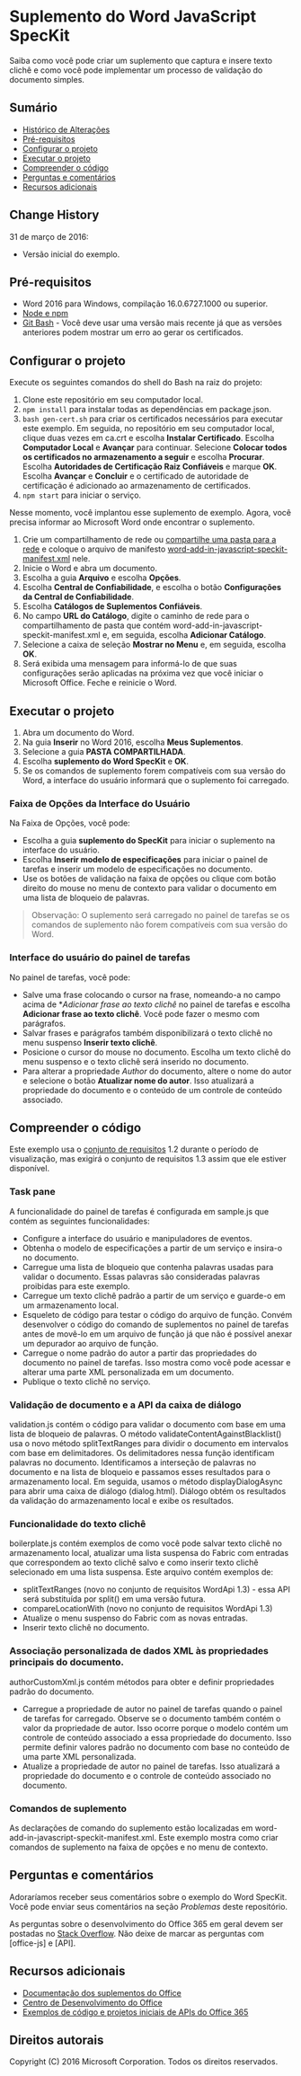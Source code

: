 # Suplemento do Word JavaScript SpecKit

Saiba como você pode criar um suplemento que captura e insere texto clichê e como você pode implementar um processo de validação do documento simples.

## Sumário
* [Histórico de Alterações](#change-history)
* [Pré-requisitos](#prerequisites)
* [Configurar o projeto](#configure-the-project)
* [Executar o projeto](#run-the-project)
* [Compreender o código](#understand-the-code)
* [Perguntas e comentários](#questions-and-comments)
* [Recursos adicionais](#additional-resources)

## Change History

31 de março de 2016:
* Versão inicial do exemplo.

## Pré-requisitos

* Word 2016 para Windows, compilação 16.0.6727.1000 ou superior.
* [Node e npm](https://nodejs.org/en/)
* [Git Bash](https://git-scm.com/downloads) - Você deve usar uma versão mais recente já que as versões anteriores podem mostrar um erro ao gerar os certificados.

## Configurar o projeto

Execute os seguintes comandos do shell do Bash na raiz do projeto:

1. Clone este repositório em seu computador local.
2. ```npm install``` para instalar todas as dependências em package.json.
3. ```bash gen-cert.sh``` para criar os certificados necessários para executar este exemplo. Em seguida, no repositório em seu computador local, clique duas vezes em ca.crt e escolha **Instalar Certificado**. Escolha **Computador Local** e **Avançar** para continuar. Selecione **Colocar todos os certificados no armazenamento a seguir** e escolha **Procurar**.  Escolha **Autoridades de Certificação Raiz Confiáveis** e marque **OK**. Escolha **Avançar** e **Concluir** e o certificado de autoridade de certificação é adicionado ao armazenamento de certificados.
4. ```npm start``` para iniciar o serviço.

Nesse momento, você implantou esse suplemento de exemplo. Agora, você precisa informar ao Microsoft Word onde encontrar o suplemento.

1. Crie um compartilhamento de rede ou [compartilhe uma pasta para a rede](https://technet.microsoft.com/pt-br/library/cc770880.aspx) e coloque o arquivo de manifesto [word-add-in-javascript-speckit-manifest.xml](word-add-in-javascript-speckit-manifest.xml) nele.
3. Inicie o Word e abra um documento.
4. Escolha a guia **Arquivo** e escolha **Opções**.
5. Escolha **Central de Confiabilidade**, e escolha o botão **Configurações da Central de Confiabilidade**.
6. Escolha **Catálogos de Suplementos Confiáveis**.
7. No campo **URL do Catálogo**, digite o caminho de rede para o compartilhamento de pasta que contém word-add-in-javascript-speckit-manifest.xml e, em seguida, escolha **Adicionar Catálogo**.
8. Selecione a caixa de seleção **Mostrar no Menu** e, em seguida, escolha **OK**.
9. Será exibida uma mensagem para informá-lo de que suas configurações serão aplicadas na próxima vez que você iniciar o Microsoft Office. Feche e reinicie o Word.

## Executar o projeto

1. Abra um documento do Word.
2. Na guia **Inserir** no Word 2016, escolha **Meus Suplementos**.
3. Selecione a guia **PASTA COMPARTILHADA**.
4. Escolha **suplemento do Word SpecKit** e **OK**.
5. Se os comandos de suplemento forem compatíveis com sua versão do Word, a interface do usuário informará que o suplemento foi carregado.

### Faixa de Opções da Interface do Usuário
Na Faixa de Opções, você pode:
* Escolha a guia **suplemento do SpecKit** para iniciar o suplemento na interface do usuário.
* Escolha **Inserir modelo de especificações** para iniciar o painel de tarefas e inserir um modelo de especificações no documento.
* Use os botões de validação na faixa de opções ou clique com botão direito do mouse no menu de contexto para validar o documento em uma lista de bloqueio de palavras.

 > Observação: O suplemento será carregado no painel de tarefas se os comandos de suplemento não forem compatíveis com sua versão do Word.

### Interface do usuário do painel de tarefas
No painel de tarefas, você pode:
* Salve uma frase colocando o cursor na frase, nomeando-a no campo acima de **Adicionar frase ao texto clichê* no painel de tarefas e escolha **Adicionar frase ao texto clichê**. Você pode fazer o mesmo com parágrafos.
* Salvar frases e parágrafos também disponibilizará o texto clichê no menu suspenso **Inserir texto clichê**.
* Posicione o cursor do mouse no documento. Escolha um texto clichê do menu suspenso e o texto clichê será inserido no documento.
* Para alterar a propriedade *Author* do documento, altere o nome do autor e selecione o botão **Atualizar nome do autor**. Isso atualizará a propriedade do documento e o conteúdo de um controle de conteúdo associado.

## Compreender o código

Este exemplo usa o [conjunto de requisitos](http://dev.office.com/reference/add-ins/office-add-in-requirement-sets?product=word) 1.2 durante o período de visualização, mas exigirá o conjunto de requisitos 1.3 assim que ele estiver disponível.

### Task pane

A funcionalidade do painel de tarefas é configurada em sample.js que contém as seguintes funcionalidades:

* Configure a interface do usuário e manipuladores de eventos.
* Obtenha o modelo de especificações a partir de um serviço e insira-o no documento.
* Carregue uma lista de bloqueio que contenha palavras usadas para validar o documento. Essas palavras são consideradas palavras proibidas para este exemplo.
* Carregue um texto clichê padrão a partir de um serviço e guarde-o em um armazenamento local.
* Esqueleto de código para testar o código do arquivo de função. Convém desenvolver o código do comando de suplementos no painel de tarefas antes de movê-lo em um arquivo de função já que não é possível anexar um depurador ao arquivo de função.
* Carregue o nome padrão do autor a partir das propriedades do documento no painel de tarefas. Isso mostra como você pode acessar e alterar uma parte XML personalizada em um documento.
* Publique o texto clichê no serviço.

### Validação de documento e a API da caixa de diálogo

validation.js contém o código para validar o documento com base em uma lista de bloqueio de palavras. O método validateContentAgainstBlacklist() usa o novo método splitTextRanges para dividir o documento em intervalos com base em delimitadores. Os delimitadores nessa função identificam palavras no documento. Identificamos a interseção de palavras no documento e na lista de bloqueio e passamos esses resultados para o armazenamento local. Em seguida, usamos o método displayDialogAsync para abrir uma caixa de diálogo (dialog.html). Diálogo obtém os resultados da validação do armazenamento local e exibe os resultados.

### Funcionalidade do texto clichê

boilerplate.js contém exemplos de como você pode salvar texto clichê no armazenamento local, atualizar uma lista suspensa do Fabric com entradas que correspondem ao texto clichê salvo e como inserir texto clichê selecionado em uma lista suspensa. Este arquivo contém exemplos de:
* splitTextRanges (novo no conjunto de requisitos WordApi 1.3) - essa API será substituída por split() em uma versão futura.
* compareLocationWith (novo no conjunto de requisitos WordApi 1.3)
* Atualize o menu suspenso do Fabric com as novas entradas.
* Inserir texto clichê no documento.

### Associação personalizada de dados XML às propriedades principais do documento.

authorCustomXml.js contém métodos para obter e definir propriedades padrão do documento.

* Carregue a propriedade de autor no painel de tarefas quando o painel de tarefas for carregado. Observe se o documento também contém o valor da propriedade de autor. Isso ocorre porque o modelo contém um controle de conteúdo associado a essa propriedade do documento. Isso permite definir valores padrão no documento com base no conteúdo de uma parte XML personalizada.
* Atualize a propriedade de autor no painel de tarefas. Isso atualizará a propriedade do documento e o controle de conteúdo associado no documento.

### Comandos de suplemento

As declarações de comando do suplemento estão localizadas em word-add-in-javascript-speckit-manifest.xml. Este exemplo mostra como criar comandos de suplemento na faixa de opções e no menu de contexto.

## Perguntas e comentários

Adoraríamos receber seus comentários sobre o exemplo do Word SpecKit. Você pode enviar seus comentários na seção *Problemas* deste repositório.

As perguntas sobre o desenvolvimento do Office 365 em geral devem ser postadas no [Stack Overflow](http://stackoverflow.com/questions/tagged/office-js+API). Não deixe de marcar as perguntas com [office-js] e [API].

## Recursos adicionais

* [Documentação dos suplementos do Office](https://msdn.microsoft.com/pt-br/library/office/jj220060.aspx)
* [Centro de Desenvolvimento do Office](http://dev.office.com/)
* [Exemplos de código e projetos iniciais de APIs do Office 365](http://msdn.microsoft.com/en-us/office/office365/howto/starter-projects-and-code-samples)

## Direitos autorais
Copyright (C) 2016 Microsoft Corporation. Todos os direitos reservados.



